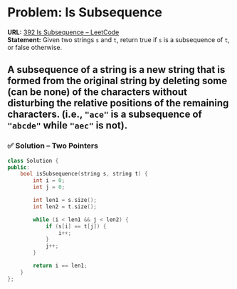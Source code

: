 # Problem: Is Subsequence  

**URL:** [392 Is Subsequence – LeetCode](https://leetcode.com/problems/is-subsequence/)  
**Statement:** Given two strings `s` and `t`, return true if `s` is a subsequence of `t`, or false otherwise.  

A subsequence of a string is a new string that is formed from the original string by deleting some (can be none) of the characters without disturbing the relative positions of the remaining characters. (i.e., `"ace"` is a subsequence of `"abcde"` while `"aec"` is not).  
---

### ✅ Solution – Two Pointers  
```cpp
class Solution {
public:
    bool isSubsequence(string s, string t) {
        int i = 0;
        int j = 0;

        int len1 = s.size();
        int len2 = t.size();

        while (i < len1 && j < len2) {
            if (s[i] == t[j]) {
                i++;
            }
            j++;
        }

        return i == len1;
    }
};
```